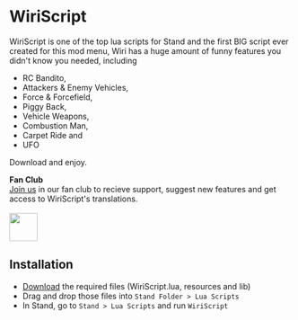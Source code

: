 # WiriScript
WiriScript is one of the top lua scripts for Stand and the first BIG script ever created for this mod menu,  Wiri has a huge amount of funny features you didn't know you needed, including

- RC Bandito, 
- Attackers & Enemy Vehicles, 
- Force & Forcefield, 
- Piggy Back, 
- Vehicle Weapons,
- Combustion Man,
- Carpet Ride and
- UFO

Download and enjoy. 

**Fan Club** 
<br />
[Join us][fanclub] in our fan club to recieve support, suggest new features and get access to WiriScript's translations. 
<br />
<br />
[<img src="https://friconix.com/png/fi-cnsuxx-discord-alt.png" width="50" height="50" align="center"/>][fanclub]

## Installation

- [Download] the required files (WiriScript.lua, resources and lib)
- Drag and drop those files into `Stand Folder > Lua Scripts`
- In Stand, go to `Stand > Lua Scripts` and run `WiriScript`

[Download]: https://github.com/nowiry/WiriScript/archive/refs/heads/main.zip
[fanclub]: https://cutt.ly/wiriscript-fanclub
